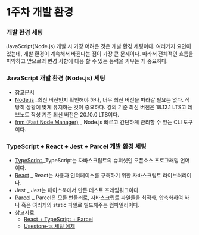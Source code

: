 # 1주차 개발 환경

### 개발 환경 세팅

JavaScript(Node.js) 개발 시 가장 어려운 것은 개발 환경 세팅이다. 여러가지 요인이 있는데, 개발 환경이 계속해서 바뀐다는 점이 가장 큰 문제이다. 따라서 전체적인 흐름을 파악하고 앞으로의 변경 사항에 대응 할 수 있는 능력을 키우는 게 중요하다.

### JavaScript 개발 환경 (Node.js) 세팅

* [참고문서 ](https://github.com/ahastudio/til/blob/main/javascript/20181212-setup-javascript-project.md)
* [Node.js](https://nodejs.org/en) \_최신 버전인지 확인해야 하나, 너무 최신 버전을 따라갈 필요는 없다. 적당히 상황에 맞게 유지하는 것이 중요하다. 강의 기준 최신 버전은 18.12.1 LTS고 데브노트 작성 기준 최신 버전은 20.10.0 LTS이다.
* [fnm (Fast Node Manager)](https://github.com/Schniz/fnm) \_ Node.js 빠르고 간단하게 관리할 수 있는 CLI 도구이다.

### TypeScript + React + Jest + Parcel 개발 환경 세팅

* [TypeScript ](https://www.typescriptlang.org/)\_TypeScript는 자바스크립트의 슈퍼셋인 오픈소스 프로그래밍 언어이다.
* [React](https://ko.legacy.reactjs.org/) \_ React는 사용자 인터페이스를 구축하기 위한 자바스크립트 라이브러리이다.
* Jest \_ Jest는 페이스북에서 만든 테스트 프레임워크이다.
* [Parce](https://parceljs.org/)[l](https://parceljs.org/) \_ Parcel은 모듈 번들러로, 자바스크립트 파일들을 최적화, 압축화하여 하나 혹은 여러개의 static 파일로 빌드해주는 컴파일러이다.
* 참고자료
  * [React + TypeScript + Parcel](https://github.com/ahastudio/CodingLife/tree/main/20211008/react)
  * [Usestore-ts 세팅 예제](https://github.com/ahastudio/CodingLife/tree/main/20220726/react)

